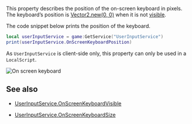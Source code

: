 This property describes the position of the on-screen keyboard in pixels. The keyboard’s position is [Vector2.new(0, 0)](https://developer.roblox.com/search#stq=Vector2) when it is not [visible](https://developer.roblox.com/api-reference/property/UserInputService/OnScreenKeyboardVisible).

The code snippet below prints the position of the keyboard.

```lua
local userInputService = game:GetService("UserInputService")
print(userInputService.OnScreenKeyboardPosition)
```

As `UserInputService` is client-side only, this property can only be used in a `LocalScript`.

![On screen keyboard][1]

## See also

 - [UserInputService.OnScreenKeyboardVisible](https://developer.roblox.com/api-reference/property/UserInputService/OnScreenKeyboardVisible)

 - [UserInputService.OnScreenKeyboardSize](https://developer.roblox.com/api-reference/property/UserInputService/OnScreenKeyboardSize)

[1]: https://developer.roblox.com/assets/5bce5dd5edb71a1476d19609/ClientKeyboard.png